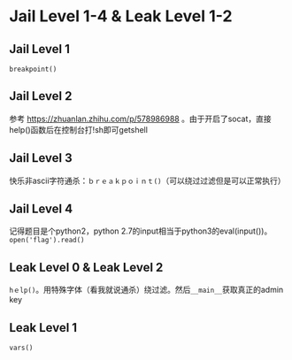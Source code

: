 # Jail Level 1-4 & Leak Level 1-2

## Jail Level 1

`breakpoint()`

## Jail Level 2

参考 https://zhuanlan.zhihu.com/p/578986988 。由于开启了socat，直接help()函数后在控制台打!sh即可getshell

## Jail Level 3

快乐非ascii字符通杀：`ｂｒｅａｋｐｏｉｎｔ()`（可以绕过过滤但是可以正常执行）

## Jail Level 4

记得题目是个python2，python 2.7的input相当于python3的eval(input())。`open('flag').read()`

## Leak Level 0 & Leak Level 2

`hｅlp()`。用特殊字体（看我就说通杀）绕过滤。然后`__main__`获取真正的admin key

## Leak Level 1

`vars()`